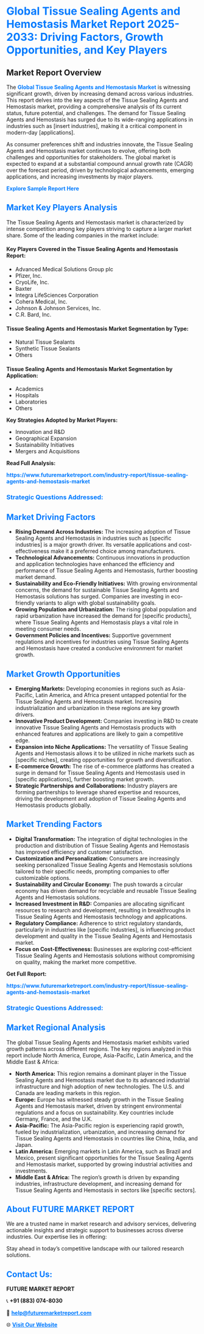 <h1 style="color: #007BFF;">Global Tissue Sealing Agents and Hemostasis Market Report 2025-2033: Driving Factors, Growth Opportunities, and Key Players</h1>

<section id="overview">
<h2>Market Report Overview</h2>
<p>The <a href="https://www.futuremarketreport.com/industry-report/tissue-sealing-agents-and-hemostasis-market" style="color: #007BFF; text-decoration: none;"><strong>Global Tissue Sealing Agents and Hemostasis Market</strong></a> is witnessing significant growth, driven by increasing demand across various industries. This report delves into the key aspects of the Tissue Sealing Agents and Hemostasis market, providing a comprehensive analysis of its current status, future potential, and challenges. The demand for Tissue Sealing Agents and Hemostasis has surged due to its wide-ranging applications in industries such as [insert industries], making it a critical component in modern-day [applications].</p>
<p>As consumer preferences shift and industries innovate, the Tissue Sealing Agents and Hemostasis market continues to evolve, offering both challenges and opportunities for stakeholders. The global market is expected to expand at a substantial compound annual growth rate (CAGR) over the forecast period, driven by technological advancements, emerging applications, and increasing investments by major players.</p>
</section>

<section id="overview">
<p><a href="https://www.futuremarketreport.com/request-sample/reportId=77620" style="color: #007BFF; text-decoration: none;"><strong>Explore Sample Report Here</strong></a></p>
</section>

<section id="key-players">
<h2 style="color: #007BFF;">Market Key Players Analysis</h2>
<p>The Tissue Sealing Agents and Hemostasis market is characterized by intense competition among key players striving to capture a larger market share. Some of the leading companies in the market include:</p>
<h4>Key Players Covered in the Tissue Sealing Agents and Hemostasis Report:</h4>
<ul><li>Advanced Medical Solutions Group plc</li><li>Pfizer, Inc.</li><li>CryoLife, Inc.</li><li>Baxter</li><li>Integra LifeSciences Corporation</li><li>Cohera Medical, Inc.</li><li>Johnson &amp; Johnson Services, Inc.</li><li>C.R. Bard, Inc.</li></ul>
<h4>Tissue Sealing Agents and Hemostasis Market Segmentation by Type:</h4>
<ul><li>Natural Tissue Sealants</li><li>Synthetic Tissue Sealants</li><li>Others</li></ul>

<h4>Tissue Sealing Agents and Hemostasis Market Segmentation by Application:</h4>
<ul><li>Academics</li><li>Hospitals</li><li>Laboratories</li><li>Others</li></ul>
<p><strong>Key Strategies Adopted by Market Players:</strong></p>
<ul>
<li>Innovation and R&D</li>
<li>Geographical Expansion</li>
<li>Sustainability Initiatives</li>
<li>Mergers and Acquisitions</li>
</ul>
</section>

<section>
<p><strong>Read Full Analysis: </strong></p><a href="https://www.futuremarketreport.com/industry-report/tissue-sealing-agents-and-hemostasis-market" style="color: #007BFF; text-decoration: none;"><strong>https://www.futuremarketreport.com/industry-report/tissue-sealing-agents-and-hemostasis-market</strong></a>
<h3 style="color: #007BFF;">Strategic Questions Addressed:</h3>
</section>

<section id="driving-factors">
<h2 style="color: #007BFF;">Market Driving Factors</h2>
<ul>
<li><strong>Rising Demand Across Industries:</strong> The increasing adoption of Tissue Sealing Agents and Hemostasis in industries such as [specific industries] is a major growth driver. Its versatile applications and cost-effectiveness make it a preferred choice among manufacturers.</li>
<li><strong>Technological Advancements:</strong> Continuous innovations in production and application technologies have enhanced the efficiency and performance of Tissue Sealing Agents and Hemostasis, further boosting market demand.</li>
<li><strong>Sustainability and Eco-Friendly Initiatives:</strong> With growing environmental concerns, the demand for sustainable Tissue Sealing Agents and Hemostasis solutions has surged. Companies are investing in eco-friendly variants to align with global sustainability goals.</li>
<li><strong>Growing Population and Urbanization:</strong> The rising global population and rapid urbanization have increased the demand for [specific products], where Tissue Sealing Agents and Hemostasis plays a vital role in meeting consumer needs.</li>
<li><strong>Government Policies and Incentives:</strong> Supportive government regulations and incentives for industries using Tissue Sealing Agents and Hemostasis have created a conducive environment for market growth.</li>
</ul>
</section>

<section id="growth-opportunities">
<h2 style="color: #007BFF;">Market Growth Opportunities</h2>
<ul>
<li><strong>Emerging Markets:</strong> Developing economies in regions such as Asia-Pacific, Latin America, and Africa present untapped potential for the Tissue Sealing Agents and Hemostasis market. Increasing industrialization and urbanization in these regions are key growth drivers.</li>
<li><strong>Innovative Product Development:</strong> Companies investing in R&D to create innovative Tissue Sealing Agents and Hemostasis products with enhanced features and applications are likely to gain a competitive edge.</li>
<li><strong>Expansion into Niche Applications:</strong> The versatility of Tissue Sealing Agents and Hemostasis allows it to be utilized in niche markets such as [specific niches], creating opportunities for growth and diversification.</li>
<li><strong>E-commerce Growth:</strong> The rise of e-commerce platforms has created a surge in demand for Tissue Sealing Agents and Hemostasis used in [specific applications], further boosting market growth.</li>
<li><strong>Strategic Partnerships and Collaborations:</strong> Industry players are forming partnerships to leverage shared expertise and resources, driving the development and adoption of Tissue Sealing Agents and Hemostasis products globally.</li>
</ul>
</section>

<section id="trending-factors">
<h2 style="color: #007BFF;">Market Trending Factors</h2>
<ul>
<li><strong>Digital Transformation:</strong> The integration of digital technologies in the production and distribution of Tissue Sealing Agents and Hemostasis has improved efficiency and customer satisfaction.</li>
<li><strong>Customization and Personalization:</strong> Consumers are increasingly seeking personalized Tissue Sealing Agents and Hemostasis solutions tailored to their specific needs, prompting companies to offer customizable options.</li>
<li><strong>Sustainability and Circular Economy:</strong> The push towards a circular economy has driven demand for recyclable and reusable Tissue Sealing Agents and Hemostasis solutions.</li>
<li><strong>Increased Investment in R&D:</strong> Companies are allocating significant resources to research and development, resulting in breakthroughs in Tissue Sealing Agents and Hemostasis technology and applications.</li>
<li><strong>Regulatory Compliance:</strong> Adherence to strict regulatory standards, particularly in industries like [specific industries], is influencing product development and quality in the Tissue Sealing Agents and Hemostasis market.</li>
<li><strong>Focus on Cost-Effectiveness:</strong> Businesses are exploring cost-efficient Tissue Sealing Agents and Hemostasis solutions without compromising on quality, making the market more competitive.</li>
</ul>
</section>

<section>
<p><strong>Get Full Report: </strong></p><a href="https://www.futuremarketreport.com/industry-report/tissue-sealing-agents-and-hemostasis-market" style="color: #007BFF; text-decoration: none;"><strong>https://www.futuremarketreport.com/industry-report/tissue-sealing-agents-and-hemostasis-market</strong></a>
<h3 style="color: #007BFF;">Strategic Questions Addressed:</h3>
</section>


<section id="regional-analysis">
<h2 style="color: #007BFF;">Market Regional Analysis</h2>
<p>The global Tissue Sealing Agents and Hemostasis market exhibits varied growth patterns across different regions. The key regions analyzed in this report include North America, Europe, Asia-Pacific, Latin America, and the Middle East & Africa:</p>
<ul>
<li><strong>North America:</strong> This region remains a dominant player in the Tissue Sealing Agents and Hemostasis market due to its advanced industrial infrastructure and high adoption of new technologies. The U.S. and Canada are leading markets in this region.</li>
<li><strong>Europe:</strong> Europe has witnessed steady growth in the Tissue Sealing Agents and Hemostasis market, driven by stringent environmental regulations and a focus on sustainability. Key countries include Germany, France, and the U.K.</li>
<li><strong>Asia-Pacific:</strong> The Asia-Pacific region is experiencing rapid growth, fueled by industrialization, urbanization, and increasing demand for Tissue Sealing Agents and Hemostasis in countries like China, India, and Japan.</li>
<li><strong>Latin America:</strong> Emerging markets in Latin America, such as Brazil and Mexico, present significant opportunities for the Tissue Sealing Agents and Hemostasis market, supported by growing industrial activities and investments.</li>
<li><strong>Middle East & Africa:</strong> The region’s growth is driven by expanding industries, infrastructure development, and increasing demand for Tissue Sealing Agents and Hemostasis in sectors like [specific sectors].</li>
</ul>
</section>

<footer>
<h2 style="color: #007BFF;">About FUTURE MARKET REPORT</h2>
<p>We are a trusted name in market research and advisory services, delivering actionable insights and strategic support to businesses across diverse industries. Our expertise lies in offering:</p>

<p>Stay ahead in today’s competitive landscape with our tailored research solutions.</p>

<h2 style="color: #007BFF;">Contact Us:</h2>
<p><strong>FUTURE MARKET REPORT</strong></p>
<p>📞 <strong>+91 (883) 074-8030</strong></p>
<p>📧 <strong><a href="mailto:help@futuremarketreport.com" style="color: #007BFF;">help@futuremarketreport.com</a></strong></p>
<p>🌐 <strong><a href="https://www.futuremarketreport.com/" style="color: #007BFF;">Visit Our Website</a></strong></p>
</footer>